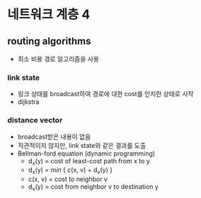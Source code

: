 # 네트워크 계층 4

## routing algorithms
- 최소 비용 경로 알고리즘을 사용
### link state
- 링크 상태를 broadcast하여 경로에 대한 cost를 인지한 상태로 시작
- dijkstra
### distance vector
- broadcast받은 내용이 없음
- 직관적이지 않지만, link state와 같은 결과를 도출
- Bellman-ford equation (dynamic programming)
  - d<sub>x</sub>(y) = cost of least-cost path from x to y
  - d<sub>x</sub>(y) = *min* { c(x, v) + d<sub>v</sub>(y) }
  - c(x, v) = cost to neighbor v
  - d<sub>v</sub>(y) = cost from neighbor v to destination y